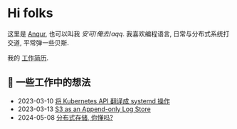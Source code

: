 # Hi folks

这里是 [Anqur], 也可以叫我 *安可*/*俺去*/*aqq*. 我喜欢编程语言, 日常与分布式系统打交道, 平常弹一些贝斯.

我的 [工作简历].

[Anqur]: https://github.com/anqurvanillapy
[工作简历]: post/cv

## 💼 一些工作中的想法

* 2023-03-10 [将 Kubernetes API 翻译成 systemd 操作](/post/20230310-unitlet)
* 2023-03-13 [S3 as an Append-only Log Store](/post/20230313-log4s3)
* 2024-05-08 [分布式存储, 你懂吗?](/post/20240508-storage)
